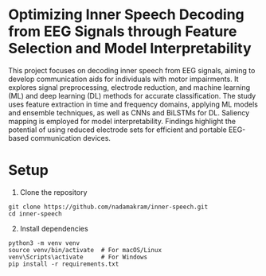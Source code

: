 # Optimizing Inner Speech Decoding from EEG Signals through Feature Selection and Model Interpretability 
This project focuses on decoding inner speech from EEG signals, aiming to develop communication aids for individuals with motor impairments. It explores signal preprocessing, electrode reduction, and machine learning (ML) and deep learning (DL) methods for accurate classification. The study uses feature extraction in time and frequency domains, applying ML models and ensemble techniques, as well as CNNs and BiLSTMs for DL. Saliency mapping is employed for model interpretability. Findings highlight the potential of using reduced electrode sets for efficient and portable EEG-based communication devices.
# Setup 
1. Clone the repository

```
git clone https://github.com/nadamakram/inner-speech.git
cd inner-speech
```

2. Install dependencies
```
python3 -m venv venv
source venv/bin/activate  # For macOS/Linux
venv\Scripts\activate     # For Windows
pip install -r requirements.txt
```
